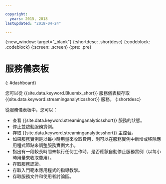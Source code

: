 ```yaml
---

copyright:
  years: 2015, 2018
lastupdated: "2018-04-24"

---
```


<!-- Attribute definitions -->
{:new_window: target="_blank"}
{:shortdesc: .shortdesc}
{:codeblock: .codeblock}
{:screen: .screen}
{:pre: .pre}

# 服務儀表板
{: #dashboard}

您可以從 {{site.data.keyword.Bluemix_short}} 服務儀表板存取 {{site.data.keyword.streaminganalyticsshort}} 服務。
{:shortdesc}

從服務儀表板中，您可以：

* 查看 {{site.data.keyword.streaminganalyticsshort}} 服務的狀態。
* 停止並啟動服務實例。
* 存取 {{site.data.keyword.streaminganalyticsshort}} 主控台。
* 如果服務實例是以每小時用量來收取費用，則可以在服務實例中新增或移除應用程式節點來調整服務實例大小。
* 指出有一段較長時間未執行任何工作時，是否應該自動停止服務實例（以每小時用量來收取費用）。
* 存取服務認證。
* 存取入門範本應用程式的指導教學。
* 存取服務文件和使用者討論區。
